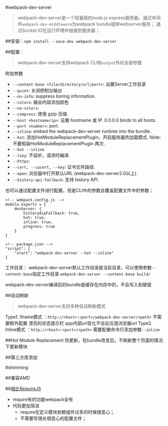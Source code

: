 #webpack-dev-server
> webpack-dev-server是一个轻量级的node.js express服务器，通过中间件`webpack-dev-middleware`为webpack bundle提供webserver服务；
> 通过Socket.IO在运行环境中链接到服务器；

##安装：`npm install --save-dev webpack-dev-server`

##配置：
> webpack-dev-server支持webpack CLI除`output`外的全部参数

附加参数

+ `--content-base <file/directory/url/port>`: 设置Server工作目录
+ `--quiet`: 关闭控制台输出
+ `--no-info`: suppress boring information.
+ `--colors`: 输出内容添加颜色
+ `--no-colors`: 
+ `--compress`: 使用 gzip 压缩.
+ `--host <hostname/ip>`: 设置 hostname 或 IP. 0.0.0.0 binds to all hosts.
+ `--port <number>`: port.
+ `--inline`: embed the webpack-dev-server runtime into the bundle.
+ `--hot`: 添加HotModuleReplacementPlugin，开启服务器热加载模式. Note: 不要假装HotModuleReplacementPlugin 两次.
+ `--hot --inline` 
+ `--lazy`: 不监听，请求时编译.
+ `--https`: 
+ `--cert, --cacert, --key`: 证书文件路径.
+ `--open`: 浏览器中打开默认URL (webpack-dev-server2.0以上).
+ `--history-api-fallback`: 支持 history API.


也可以通过配置文件进行配置，但是CLI中的参数会覆盖配置文件中的参数；

	<!-- webpack.config.js -->
	module.exports = {
		devServer: {
			historyAipFallback: true,
			hot: true,
			inline: true,
			progress: true
		}
	}

	<!-- package.json -->
	"script": {
		"start": "webpack-dev-server --hot --inline"
	}


工作目录：
	webpack-dev-server默认工作目录是当前目录，可以使用参数`--content-base`指定工作目录
	`webpack-dev-server --content-base build/`

webpack-dev-server编译后的bundle是缓存在内存中的，不会写入到硬盘

##自动刷新
> webpack-dev-server支持多种自动刷新模式

Type1. Iframe模式 ：`http://<host>:<port>/webpack-dev-server/<path>`
	不需要额外配置
	漂亮的状态提示栏
	app内部url变化不会反应道浏览器url
Type2. Inline模式 ：`http://<host>:<port>/<path>`
	需要配置命令行添加参数`--inline`


##Hot Module Replacement
热更新，在bundle改变后，不刷新整个页面的情况下更新模块



##第三方库添加

#shimming


##兼容AMD


##[相比RequireJS](http://ourjs.com/detail/54963e2a8a34fa3204000013)
+ require有的功能webpack全有
+ 代码更加简洁
    * require在定义模块依赖组件过多的时候很恶心；
    * 不需要写很长很恶心的配置文件；